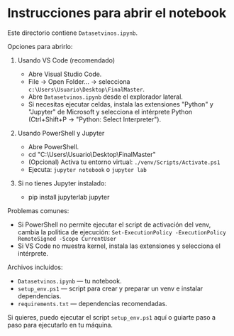 # Instrucciones para abrir el notebook

Este directorio contiene `Datasetvinos.ipynb`.

Opciones para abrirlo:

1) Usando VS Code (recomendado)
   - Abre Visual Studio Code.
   - File → Open Folder... → selecciona `c:\Users\Usuario\Desktop\FinalMaster`.
   - Abre `Datasetvinos.ipynb` desde el explorador lateral.
   - Si necesitas ejecutar celdas, instala las extensiones "Python" y "Jupyter" de Microsoft y selecciona el intérprete Python (Ctrl+Shift+P → "Python: Select Interpreter").

2) Usando PowerShell y Jupyter
   - Abre PowerShell.
   - cd "C:\Users\Usuario\Desktop\FinalMaster"
   - (Opcional) Activa tu entorno virtual: `./venv/Scripts/Activate.ps1`
   - Ejecuta: `jupyter notebook` o `jupyter lab`

3) Si no tienes Jupyter instalado:
   - pip install jupyterlab jupyter

Problemas comunes:
- Si PowerShell no permite ejecutar el script de activación del venv, cambia la política de ejecución:
  `Set-ExecutionPolicy -ExecutionPolicy RemoteSigned -Scope CurrentUser`
- Si VS Code no muestra kernel, instala las extensiones y selecciona el intérprete.

Archivos incluidos:
- `Datasetvinos.ipynb` — tu notebook.
- `setup_env.ps1` — script para crear y preparar un venv e instalar dependencias.
- `requirements.txt` — dependencias recomendadas.

Si quieres, puedo ejecutar el script `setup_env.ps1` aquí o guiarte paso a paso para ejecutarlo en tu máquina.